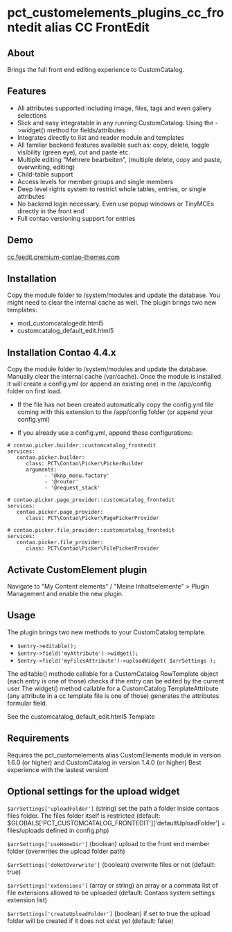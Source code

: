 pct_customelements_plugins_cc_frontedit alias CC FrontEdit
================

About
-----
Brings the full front end editing experience to CustomCatalog.

Features
-------
+ All attributes supported including image, files, tags and even gallery selections
+ Slick and easy integratable in any running CustomCatalog. Using the ->widget() method for fields/attributes
+ Integrates directly to list and reader module and templates
+ All familiar backend features available such as: copy, delete, toggle visibility (green eye), cut and paste etc.
+ Multiple editing "Mehrere bearbeiten", (multiple delete, copy and paste, overwriting, editing)
+ Child-table support
+ Access levels for member groups and single members
+ Deep level rights system to restrict whole tables, entries, or single attributes
+ No backend login necessary. Even use popup windows or TinyMCEs directly in the front end
+ Full contao versioning support for entries

Demo
------------
[cc.feedit.premium-contao-themes.com](http://cc.feedit.premium-contao-themes.com)

Installation
------------
Copy the module folder to /system/modules and update the database. You might need to clear the internal cache as well.
The plugin brings two new templates:
+ mod_customcatalogedit.html5
+ customcatalog_default_edit.html5

Installation Contao 4.4.x
------------
Copy the module folder to /system/modules and update the database. Manually clear the internal cache (var/cache).
Once the module is installed it will create a config.yml (or append an existing one) in the /app/config folder on first load.
+ If the file has not been created automatically copy the config.yml file coming with this extension to the /app/config folder (or append your config.yml)

+ If you already use a config.yml, append these configurations:
```
# contao.picker.builder::customcatalog_frontedit
services:
   contao.picker.builder:
      class: PCT\Contao\Picker\PickerBuilder
      arguments:
            - '@knp_menu.factory'
            - '@router'
            - '@request_stack'

# contao.picker.page_provider::customcatalog_frontedit
services:
   contao.picker.page_provider:
      class: PCT\Contao\Picker\PagePickerProvider

# contao.picker.file_provider::customcatalog_frontedit
services:
   contao.picker.file_provider:
      class: PCT\Contao\Picker\FilePickerProvider
```

Activate CustomElement plugin
------------
Navigate to "My Content elements" / "Meine Inhaltselemente" > Plugin Management and enable the new plugin.

Usage
------------
The plugin brings two new methods to your CustomCatalog template.
+ `$entry->editable();`
+ `$entry->field('myAttribute')->widget();`
+ `$entry->field('myFilesAttribute')->uploadWidget( $arrSettings );`

The editable() methode callable for a CustomCatalog RowTemplate object (each entry is one of those) checks if the entry can be edited by the current user
The widget() method callable for a CustomCatalog TemplateAttribute (any attribute in a cc template file is one of those) generates the attributes formular field.

See the customcatalog_default_edit.html5 Template

Requirements
------------
Requires the pct_customelements alias CustomElements module in version 1.6.0 (or higher) and CustomCatalog in version 1.4.0 (or higher)
Best experience with the lastest version!

Optional settings for the upload widget
------------

`$arrSettings['uploadFolder']`
(string) set the path a folder inside contaos files folder. The files folder itself is restricted (default: $GLOBALS['PCT_CUSTOMCATALOG_FRONTEDIT']['defaultUploadFolder'] = files/uploads defined in config.php)

`$arrSettings['useHomeDir']`
(boolean) upload to the front end member folder (overwrites the upload folder path)

`$arrSettings['doNotOverwrite']`
(boolean) overwrite files or not (default: true)

`$arrSettings['extensions']`
(array or string) an array or a commata list of file extensions allowed to be uploaded (default: Contaos system settings extension list)

`$arrSettings['createUploadFolder']`
(boolean) if set to true the upload folder will be created if it does not exist yet (default: false)
